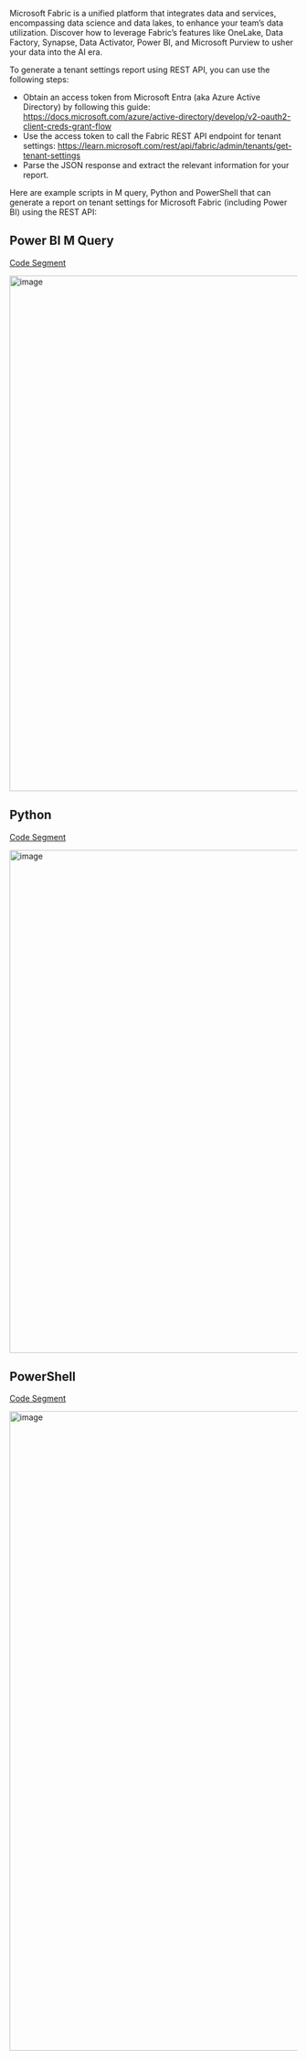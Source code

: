 Microsoft Fabric is a unified platform that integrates data and services, encompassing data science and data lakes, to enhance your team’s data utilization. Discover how to leverage Fabric’s features like OneLake, Data Factory, Synapse, Data Activator, Power BI, and Microsoft Purview to usher your data into the AI era.

To generate a tenant settings report using REST API, you can use the following steps:
- Obtain an access token from Microsoft Entra (aka Azure Active Directory) by following this guide:
    https://docs.microsoft.com/azure/active-directory/develop/v2-oauth2-client-creds-grant-flow
- Use the access token to call the Fabric REST API endpoint for tenant settings:
    https://learn.microsoft.com/rest/api/fabric/admin/tenants/get-tenant-settings
- Parse the JSON response and extract the relevant information for your report.

Here are example scripts in M query, Python and PowerShell that can generate a report on tenant settings for Microsoft Fabric (including Power BI) using the REST API:

## Power BI M Query
[Code Segment](https://github.com/dcnsakthi/blogs/blob/main/fabric/admin/tenant_settings.pqx)

<img width="902" alt="image" src="https://github.com/dcnsakthi/blogs/assets/17950332/7de8916c-e785-4a71-9e4f-ab8d232f7044">


## Python
[Code Segment](https://github.com/dcnsakthi/blogs/blob/main/fabric/admin/tenant_settings.py)

<img width="880" alt="image" src="https://github.com/dcnsakthi/blogs/assets/17950332/66cfbbc6-46e6-4540-975c-71b6cd9eec3f">



## PowerShell
[Code Segment](https://github.com/dcnsakthi/blogs/blob/main/fabric/admin/tenant_settings.ps1)

<img width="1119" alt="image" src="https://github.com/dcnsakthi/blogs/assets/17950332/964f1a69-6a87-4e70-ba43-10b9b941e7ef">


